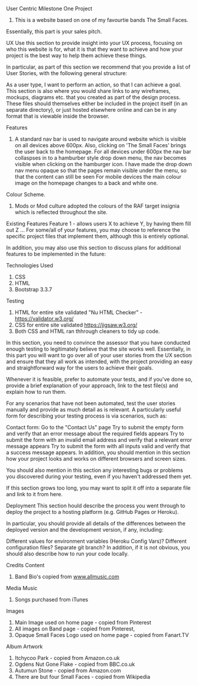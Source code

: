 User Centric Milestone One Project

1. This is a website based on one of my favourtie bands The Small Faces. 

Essentially, this part is your sales pitch.

UX
Use this section to provide insight into your UX process, focusing on who this website is for, what it is that they want to achieve and how your project is the best way to help them achieve these things.

In particular, as part of this section we recommend that you provide a list of User Stories, with the following general structure:

As a user type, I want to perform an action, so that I can achieve a goal.
This section is also where you would share links to any wireframes, mockups, diagrams etc. that you created as part of the design process. These files should themselves either be included in the project itself (in an separate directory), or just hosted elsewhere online and can be in any format that is viewable inside the browser.

Features
1. A standard nav bar is used to navigate around website which is visible on all devices above 600px. Also, clicking on 'The Small Faces' brings the user back to the homepage.
For all devices under 600px the nav bar collaspses in to a hamburber style drop down menu, the nav becomes visible when clicking on the hamburger icon.
I have made the drop down nav menu opaque so that the pages remain visible under the menu, so that the content can still be seen
For mobile devices the main colour image on the homepage changes to a back and white one. 

Colour Scheme.
1. Mods or Mod culture adopted the colours of the RAF target insignia which is reflected throughout the site.

Existing Features
Feature 1 - allows users X to achieve Y, by having them fill out Z
...
For some/all of your features, you may choose to reference the specific project files that implement them, although this is entirely optional.

In addition, you may also use this section to discuss plans for additional features to be implemented in the future:

Technologies Used
1. CSS
2. HTML
3. Bootstrap 3.3.7

Testing
1. HTML for entire site validated  "Nu HTML Checker" - https://validator.w3.org/
2. CSS for entire site validated https://jigsaw.w3.org/
3. Both CSS and HTML ran thhrough cleaners to tidy up code.


In this section, you need to convince the assessor that you have conducted enough testing to legitimately believe that the site works well. Essentially, in this part you will want to go over all of your user stories from the UX section and ensure that they all work as intended, with the project providing an easy and straightforward way for the users to achieve their goals.

Whenever it is feasible, prefer to automate your tests, and if you've done so, provide a brief explanation of your approach, link to the test file(s) and explain how to run them.

For any scenarios that have not been automated, test the user stories manually and provide as much detail as is relevant. A particularly useful form for describing your testing process is via scenarios, such as:

Contact form:
Go to the "Contact Us" page
Try to submit the empty form and verify that an error message about the required fields appears
Try to submit the form with an invalid email address and verify that a relevant error message appears
Try to submit the form with all inputs valid and verify that a success message appears.
In addition, you should mention in this section how your project looks and works on different browsers and screen sizes.

You should also mention in this section any interesting bugs or problems you discovered during your testing, even if you haven't addressed them yet.

If this section grows too long, you may want to split it off into a separate file and link to it from here.

Deployment
This section hould describe the process you went through to deploy the project to a hosting platform (e.g. GitHub Pages or Heroku).

In particular, you should provide all details of the differences between the deployed version and the development version, if any, including:

Different values for environment variables (Heroku Config Vars)?
Different configuration files?
Separate git branch?
In addition, if it is not obvious, you should also describe how to run your code locally.

Credits
Content

1. Band Bio's copied from www.allmusic.com

Media
Music
1. Songs purchased from iTunes

Images
1. Main Image used on home page - copied from Pinterest
2. All images on Band page - copied from Pinterest, 
3. Opaque Small Faces Logo used on home page - copied from Fanart.TV

Album Artwork
1. Itchycoo Park - copied from Amazon.co.uk
2. Ogdens Nut Gone Flake - copied from BBC.co.uk
3. Autumun Stone - copied from Amazon.com
4. There are but four Small Faces - copied from Wikipedia
